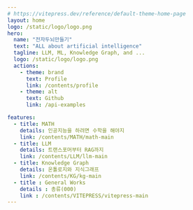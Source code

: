 ```yaml
---
# https://vitepress.dev/reference/default-theme-home-page
layout: home
logo: /static/logo/logo.png
hero:
  name: "전자두뇌만들기"
  text: "ALL about artificial intelligence"
  tagline: LLM, ML, Knowledge Graph, and ...
  logo: /static/logo/logo.png
  actions:
    - theme: brand
      text: Profile
      link: /contents/profile
    - theme: alt
      text: Github
      link: /api-examples

features:
  - title: MATH
    details: 인공지능을 하려면 수학을 해야지
    link: /contents/MATH/math-main
  - title: LLM
    details: 트랜스포머부터 RAG까지
    link: /contents/LLM/llm-main
  - title: Knowledge Graph
    details: 온톨로지와 지식그래프
    link: /contents/KG/kg-main
  - title : General Works
    details : 총류(000)
    link : /contents/VITEPRESS/vitepress-main
---
```


